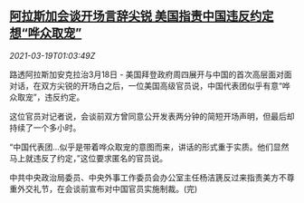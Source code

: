 <!--1616117008000-->
[阿拉斯加会谈开场言辞尖锐 美国指责中国违反约定想“哗众取宠”](https://cn.reuters.com/article/us-official-dip-talk-0319-idCNKBS2BB021)
------

<div><i>2021-03-19T01:03:49Z</i></div><p>路透阿拉斯加安克拉治3月18日 - 美国拜登政府周四展开与中国的首次高层面对面对话，在双方尖锐的开场白之后，一位美国高级官员说，中国代表团似乎有意“哗众取宠”，违反约定。</p><p>这位官员对记者说，会谈前双方曾同意公开发表两分钟的简短开场声明，但最后却持续了一个多小时。</p><p>“中国代表团...似乎是带着哗众取宠的意图而来，讲话的形式重于实质。他们显然马上就违反了约定，”这位要求匿名的官员说。</p><p>中共中央政治局委员、中央外事工作委员会办公室主任杨洁篪反过来指责美方不尊重外交礼节，在会谈前宣布对中国官员实施制裁。(完)</p>

